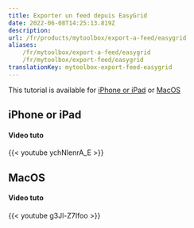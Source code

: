 ```yaml
---
title: Exporter un feed depuis EasyGrid
date: 2022-06-08T14:25:13.819Z
description:
url: /fr/products/mytoolbox/export-a-feed/easygrid
aliases:
    /fr/mytoolbox/export-a-feed/easygrid
    /fr/mytoolbox/export-feed/easygrid
translationKey: mytoolbox-export-feed-easygrid
---
```


This tutorial is available for [iPhone or iPad](#iphone-or-ipad) or [MacOS](#macos)

## iPhone or iPad

#### Video tuto

{{< youtube ychNlenrA_E >}}

## MacOS

#### Video tuto

{{< youtube g3Jl-Z7Ifoo >}}
